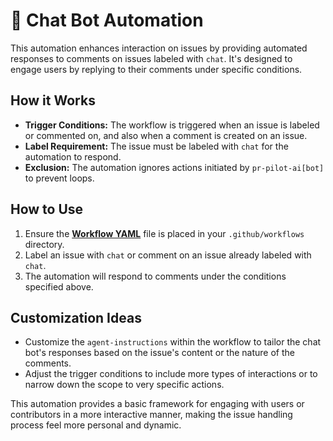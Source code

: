 # 🤖 Chat Bot Automation

This automation enhances interaction on issues by providing automated responses to comments on issues labeled with `chat`. It's designed to engage users by replying to their comments under specific conditions.

## How it Works

- **Trigger Conditions:** The workflow is triggered when an issue is labeled or commented on, and also when a comment is created on an issue.
- **Label Requirement:** The issue must be labeled with `chat` for the automation to respond.
- **Exclusion:** The automation ignores actions initiated by `pr-pilot-ai[bot]` to prevent loops.

## How to Use

1. Ensure the **[Workflow YAML](./workflow.yaml)** file is placed in your `.github/workflows` directory.
2. Label an issue with `chat` or comment on an issue already labeled with `chat`.
3. The automation will respond to comments under the conditions specified above.

## Customization Ideas

- Customize the `agent-instructions` within the workflow to tailor the chat bot's responses based on the issue's content or the nature of the comments.
- Adjust the trigger conditions to include more types of interactions or to narrow down the scope to very specific actions.

This automation provides a basic framework for engaging with users or contributors in a more interactive manner, making the issue handling process feel more personal and dynamic.